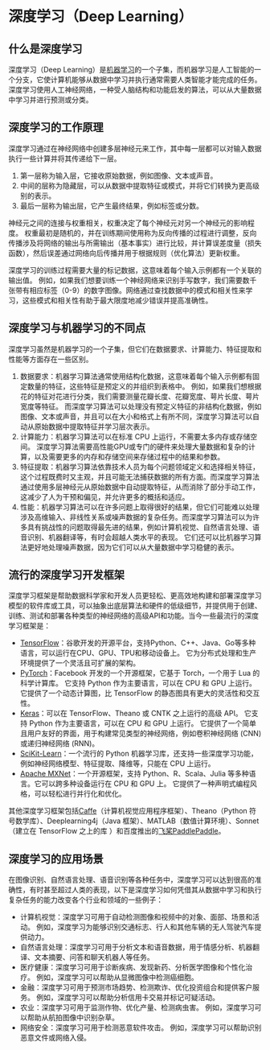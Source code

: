 # 深度学习（Deep Learning） 

什么是深度学习
-------

深度学习（Deep Learning）是[机器学习](http://localhost:5173/entry/?id=1017)的一个子集，而机器学习是人工智能的一个分支，它使计算机能够从数据中学习并执行通常需要人类智能才能完成的任务。深度学习使用人工神经网络，一种受人脑结构和功能启发的算法，可以从大量数据中学习并进行预测或分类。

深度学习的工作原理
---------

深度学习通过在神经网络中创建多层神经元来工作，其中每一层都可以对输入数据执行一些计算并将其传递给下一层。

1.  第一层称为输入层，它接收原始数据，例如图像、文本或声音。
2.  中间的层称为隐藏层，可以从数据中提取特征或模式，并将它们转换为更高级别的表示。
3.  最后一层称为输出层，它产生最终结果，例如标签或分数。

神经元之间的连接与权重相关，权重决定了每个神经元对另一个神经元的影响程度。 权重最初是随机的，并在训练期间使用称为反向传播的过程进行调整，反向传播涉及将网络的输出与所需输出（基本事实）进行比较，并计算误差度量（损失函数），然后误差通过网络向后传播并用于根据规则（优化算法）更新权重。

深度学习的训练过程需要大量的标记数据，这意味着每个输入示例都有一个关联的输出值。 例如，如果我们想要训练一个神经网络来识别手写数字，我们需要数千张带有相应标签（0-9）的数字图像。网络通过查找数据中的模式和相关性来学习，这些模式和相关性有助于最大限度地减少错误并提高准确性。

深度学习与机器学习的不同点
-------------

深度学习虽然是机器学习的一个子集，但它们在数据要求、计算能力、特征提取和性能等方面存在一些区别。

1.  数据要求：机器学习算法通常使用结构化数据，这意味着每个输入示例都有固定数量的特征，这些特征是预定义的并组织到表格中。 例如，如果我们想根据花的特征对花进行分类，我们需要测量花瓣长度、花瓣宽度、萼片长度、萼片宽度等特征。 而深度学习算法可以处理没有预定义特征的非结构化数据，例如图像、文本或声音，并且可以在大小和格式上有所不同，深度学习算法可以自动从原始数据中提取特征并学习层次表示。
2.  计算能力：机器学习算法可以在标准 CPU 上运行，不需要太多内存或存储空间。 深度学习算法需要高性能GPU或专门的硬件来处理大量数据和复杂的计算，以及需要更多的内存和存储空间来存储过程中的结果和参数。
3.  特征提取：机器学习算法依靠技术人员为每个问题领域定义和选择相关特征，这个过程既费时又主观，并且可能无法捕获数据的所有方面。而深度学习算法通过使用多层神经元从原始数据中自动提取特征，从而消除了部分手动工作，这减少了人为干预和偏见，并允许更多的概括和适应。
4.  性能：机器学习算法可以在许多问题上取得很好的结果，但它们可能难以处理涉及高维输入、非线性关系或噪声数据的复杂任务。而深度学习算法可以为许多具有挑战性的问题取得最先进的结果，例如计算机视觉、自然语言处理、语音识别、机器翻译等，有时会超越人类水平的表现。 它们还可以比机器学习算法更好地处理噪声数据，因为它们可以从大量数据中学习稳健的表示。

流行的深度学习开发框架
-----------

深度学习框架是帮助数据科学家和开发人员更轻松、更高效地构建和部署深度学习模型的软件库或工具，可以抽象出底层算法和硬件的低级细节，并提供用于创建、训练、测试和部署各种类型的神经网络的高级API和功能。当今一些最流行的深度学习框架是：

*   [TensorFlow](https://www.tensorflow.org/?hl=zh-cn)：谷歌开发的开源平台，支持Python、C++、Java、Go等多种语言，可以运行在CPU、GPU、TPU和移动设备上。 它为分布式处理和生产环境提供了一个灵活且可扩展的架构。
*   [PyTorch](https://pytorch.org/)：Facebook 开发的一个开源框架，它基于 Torch，一个用于 Lua 的科学计算库。 它支持 Python 作为主要语言，可以在 CPU 和 GPU 上运行。 它提供了一个动态计算图，比 TensorFlow 的静态图具有更大的灵活性和交互性。
*   [Keras](https://keras.io/)：可以在 TensorFlow、Theano 或 CNTK 之上运行的高级 API。 它支持 Python 作为主要语言，可以在 CPU 和 GPU 上运行。 它提供了一个简单且用户友好的界面，用于构建常见类型的神经网络，例如卷积神经网络 (CNN) 或递归神经网络 (RNN)。
*   [SciKit-Learn](https://scikit-learn.org/stable/)：一个流行的 Python 机器学习库，还支持一些深度学习功能，例如神经网络模型、特征提取、降维等，只能在 CPU 上运行。
*   [Apache MXNet](https://mxnet.apache.org/versions/1.9.1/)：一个开源框架，支持 Python、R、Scala、Julia 等多种语言。它可以跨多种设备运行在 CPU 和 GPU 上。 它提供了一种声明式编程风格，可以轻松进行并行化和优化。

其他深度学习框架包括[Caffe](https://caffe.berkeleyvision.org/)（计算机视觉应用程序框架）、Theano（Python 符号数学库）、Deeplearning4j（Java 框架）、MATLAB（数值计算环境）、Sonnet（建立在 TensorFlow 之上的库 ）和百度推出的[飞桨PaddlePaddle](https://www.paddlepaddle.org.cn/)。

深度学习的应用场景
---------

在图像识别、自然语言处理、语音识别等各种任务中，深度学习可以达到很高的准确性，有时甚至超过人类的表现，以下是深度学习如何凭借其从数据中学习和执行复杂任务的能力改变各个行业和领域的一些例子：

*   计算机视觉：深度学习可用于自动检测图像和视频中的对象、面部、场景和活动。 例如，深度学习为能够识别交通标志、行人和其他车辆的无人驾驶汽车提供动力。
*   自然语言处理：深度学习可用于分析文本和语音数据，用于情感分析、机器翻译、文本摘要、问答和聊天机器人等任务。
*   医疗健康：深度学习可用于诊断疾病、发现新药、分析医学图像和个性化治疗。 例如，深度学习可以帮助从显微图像中检测癌细胞。
*   金融：深度学习可用于预测市场趋势、检测欺诈、优化投资组合和提供客户服务。 例如，深度学习可以帮助分析信用卡交易并标记可疑活动。
*   农业：深度学习可用于监测作物、优化产量、检测病虫害。 例如，深度学习可以帮助从航拍图像中识别杂草。
*   网络安全：深度学习可用于检测恶意软件攻击。 例如，深度学习可以帮助识别恶意文件或网络入侵。